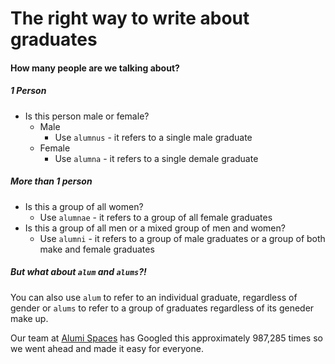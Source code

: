# The right way to write about graduates

#### How many people are we talking about?

##### 1 Person
* Is this person male or female?
     * Male
          * Use `alumnus` - it refers to a single male graduate
     * Female 
          * Use `alumna` - it refers to a single demale graduate

##### More than 1 person
* Is this a group of all women?
     * Use `alumnae` - it refers to a group of all female graduates
* Is this a group of all men or a mixed group of men and women?
     * Use `alumni` - it refers to a group of male graduates or a group of both make and female graduates
   


##### *But what about `alum` and `alums`?!*
You can also use `alum` to refer to an individual graduate, regardless of gender or `alums` to refer to a group of graduates regardless of its geneder make up.


 
 
Our team at <a href="http://alumnispaces.com">Alumi Spaces</a> has Googled this approximately 987,285 times so we went ahead and made it easy for everyone.
